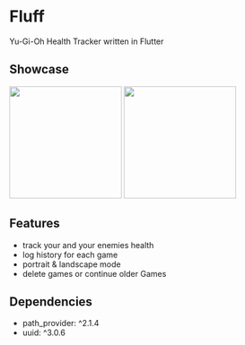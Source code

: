 # Fluff

Yu-Gi-Oh Health Tracker written in Flutter

## Showcase
<img src="https://kiarar.moe/images/fluff/fluff_1.jpg" width="200">

<img src="https://kiarar.moe/images/fluff/fluff_2.jpg" width="200">

## Features
* track your and your enemies health
* log history for each game
* portrait & landscape mode
* delete games or continue older Games

## Dependencies
* path_provider: ^2.1.4
* uuid: ^3.0.6
